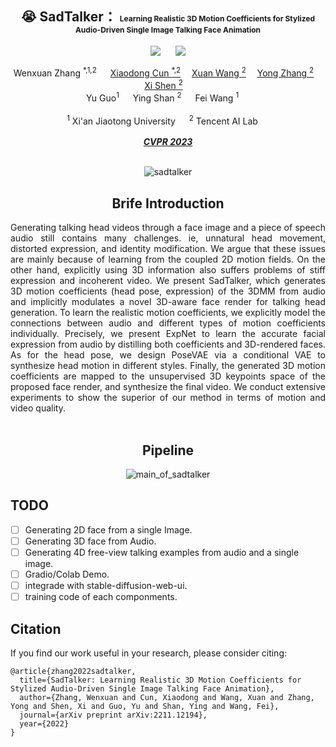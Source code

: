 
<div align="center">

<h2> 😭 SadTalker： <span style="font-size:12px">Learning Realistic 3D Motion Coefficients for  Stylized Audio-Driven Single Image Talking Face Animation </span> </h2> 

  <a href='https://arxiv.org/abs/2211.12194'><img src='https://img.shields.io/badge/ArXiv-2211.14758-red'></a> &nbsp;&nbsp;&nbsp;&nbsp;&nbsp;<a href='https://sadtalker.github.io'><img src='https://img.shields.io/badge/Project-Page-Green'></a>

<div>
    <a target='_blank'>Wenxuan Zhang <sup>*,1,2</sup> </a>&emsp;
    <a href='https://vinthony.github.io/' target='_blank'>Xiaodong Cun <sup>*,2</a>&emsp;
    <a href='https://xuanwangvc.github.io/' target='_blank'>Xuan Wang <sup>2</sup></a>&emsp;
    <a href='https://yzhang2016.github.io/' target='_blank'>Yong Zhang <sup>2</sup></a>&emsp;
    <a href='https://xishen0220.github.io/' target='_blank'>Xi Shen <sup>2</sup></a>&emsp; </br>
    <a target='_blank'>Yu Guo<sup>1</sup> </a>&emsp;
    <a target='_blank'>Ying Shan <sup>2</sup> </a>&emsp;
    <a target='_blank'>Fei Wang <sup>1</sup> </a>&emsp;
</div>
<br>
<div>
    <sup>1</sup> Xi'an Jiaotong University &emsp; <sup>2</sup> Tencent AI Lab &emsp; 
</div>
<br>
<i><strong><a href='https://arxiv.org/abs/2211.12194' target='_blank'>CVPR 2023</a></strong></i>
<br>
<br>

![sadtalker](https://user-images.githubusercontent.com/4397546/222328789-44fa1c03-050d-4a96-8e22-d15fedeb29ab.gif)


## Brife Introduction

<div align="justify"> Generating talking head videos through a face image and a piece of speech audio still contains many challenges. ie, unnatural head movement, distorted expression, and identity modification. We argue that these issues are mainly because of learning from the coupled 2D motion fields. On the other hand, explicitly using 3D information also suffers problems of stiff expression and incoherent video. We present SadTalker, which generates 3D motion coefficients (head pose, expression) of the 3DMM from audio and implicitly modulates a novel 3D-aware face render for talking head generation. To learn the realistic motion coefficients, we explicitly model the connections between audio and different types of motion coefficients individually. Precisely, we present ExpNet to learn the accurate facial expression from audio by distilling both coefficients and 3D-rendered faces. As for the head pose, we design PoseVAE via a conditional VAE to synthesize head motion in different styles. Finally, the generated 3D motion coefficients are mapped to the unsupervised 3D keypoints space of the proposed face render, and synthesize the final video. We conduct extensive experiments to show the superior of our method in terms of motion and video quality.</div>
<br>

## Pipeline
![main_of_sadtalker](https://user-images.githubusercontent.com/4397546/222328925-d4e4d24b-7c95-4f1a-a5fe-3db0690cffec.png)

</div>

## **TODO**

- [ ] Generating 2D face from a single Image.
- [ ] Generating 3D face from Audio.
- [ ] Generating 4D free-view talking examples from audio and a single image.
- [ ] Gradio/Colab Demo.
- [ ] integrade with stable-diffusion-web-ui.
- [ ] training code of each componments.

## **Citation**

If you find our work useful in your research, please consider citing:

```
@article{zhang2022sadtalker,
  title={SadTalker: Learning Realistic 3D Motion Coefficients for Stylized Audio-Driven Single Image Talking Face Animation},
  author={Zhang, Wenxuan and Cun, Xiaodong and Wang, Xuan and Zhang, Yong and Shen, Xi and Guo, Yu and Shan, Ying and Wang, Fei},
  journal={arXiv preprint arXiv:2211.12194},
  year={2022}
}
```

